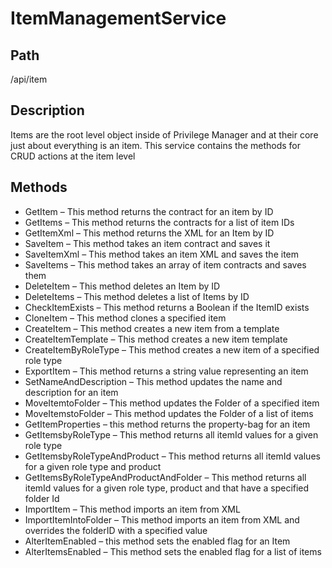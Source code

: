 [title]: # (Item Management Service)
[tags]: # (Console and Internal Services)
[priority]: # (100) 
# ItemManagementService

## Path

/api/item

## Description

Items are the root level object inside of Privilege Manager and at their core just about everything is an item.  This service contains the methods for CRUD actions at the item level

## Methods

* GetItem – This method returns the contract for an item by ID
* GetItems – This method returns the contracts for a list of item IDs
* GetItemXml – This method returns the XML for an Item by ID
* SaveItem – This method takes an item contract and saves it
* SaveItemXml – This method takes an item XML and saves the item
* SaveItems – This method takes an array of item contracts and saves them
* DeleteItem – This method deletes an Item by ID
* DeleteItems – This method deletes a list of Items by ID
* CheckItemExists – This method returns a Boolean if the ItemID exists
* CloneItem – This method clones a specified item
* CreateItem – This method creates a new item from a template
* CreateItemTemplate – This method creates a new item template
* CreateItemByRoleType – This method creates a new item of a specified role type
* ExportItem – This method returns a string value representing an item
* SetNameAndDescription – This method updates the name and description for an item 
* MoveItemtoFolder – This method updates the Folder of a specified item
* MoveItemstoFolder – This method updates the Folder of a list of items
* GetItemProperties – this method returns the property-bag for an item
* GetItemsbyRoleType – This method returns all itemId values for a given role type
* GetItemsbyRoleTypeAndProduct – This method returns all itemId values for a given role type and product
* GetItemsByRoleTypeAndProductAndFolder – This method returns all itemId values for a given role type, product and that have a specified folder Id
* ImportItem – This method imports an item from XML
* ImportItemIntoFolder – This method imports an item from XML and overrides the folderID with a specified value
* AlterItemEnabled – this method sets the enabled flag for an Item
* AlterItemsEnabled – This method sets the enabled flag for a list of items
